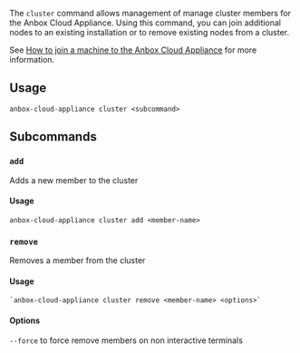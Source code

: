 The `cluster` command allows management of manage cluster members for the Anbox Cloud Appliance. Using this command, you can join additional nodes to an existing installation or to remove existing nodes from a cluster.

 See [How to join a machine to the Anbox Cloud Appliance](https://discourse.ubuntu.com/t/29054) for more information.

 ## Usage

    anbox-cloud-appliance cluster <subcommand>

## Subcommands

### `add`
Adds a new member to the cluster

#### Usage

    anbox-cloud-appliance cluster add <member-name>

### `remove`
Removes a member from the cluster

#### Usage

    `anbox-cloud-appliance cluster remove <member-name> <options>`

#### Options

 `--force` to force remove members on non interactive terminals
